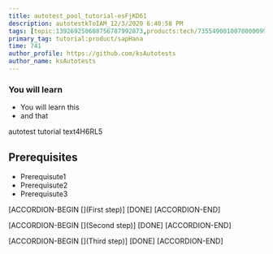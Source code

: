 ```yaml
---
title: autotest_pool_tutorial-esFjKD61
description: autotestkToIAM_12/3/2020 6:40:58 PM
tags: [topic:139269250608756787992873,products:tech/73554900100700000996,tutorial:experience/advanced]
primary_tag: tutorial:product/sapHana
time: 741
author_profile: https://github.com/ksAutotests
author_name: ksAutotests
---
```

### You will learn
- You will learn this
- and that

autotest tutorial text4H6RL5

## Prerequisites
- Prerequisute1
- Prerequisute2
- Prerequisute3

[ACCORDION-BEGIN [](First step)]
[DONE]
[ACCORDION-END]

[ACCORDION-BEGIN [](Second step)]
[DONE]
[ACCORDION-END]

[ACCORDION-BEGIN [](Third step)]
[DONE]
[ACCORDION-END]


